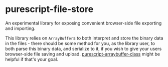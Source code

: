 # purescript-file-store

An experimental library for exposing convenient browser-side file exporting and importing.

This library relies on `ArrayBuffer`s to both interpret and store the binary data in the files -
there should be some method for you, as the library user, to both parse this binary data, and serialize
to it, if you wish to give your users browser-side file saving and upload.
[purescript-arraybuffer-class](https://pursuit.purescript.org/packages/purescript-arraybuffer-class) might
be helpful if that's your goal.
